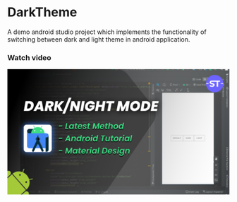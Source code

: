# DarkTheme
A demo android studio project which implements the functionality of switching between dark and light theme in android application.

### Watch video
[![Dark theme implementation on android app](app/src/main/res/drawable/thumbnil.png)](https://www.youtube.com/watch?v=bWLnf2nqTl4)

